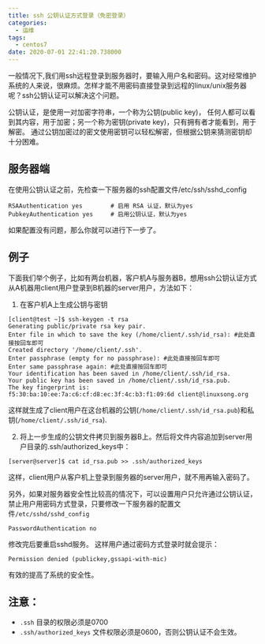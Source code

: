 ```yaml
---
title: ssh 公钥认证方式登录（免密登录）
categories:
  - 运维
tags:
  - centos7
date: 2020-07-01 22:41:20.738000
---
```

一般情况下,我们用ssh远程登录到服务器时，要输入用户名和密码。这对经常维护系统的人来说，很麻烦。怎样才能不用密码直接登录到远程的linux/unix服务器呢？ssh公钥认证可以解决这个问题。

公钥认证，是使用一对加密字符串，一个称为公钥(public key)， 任何人都可以看到其内容，用于加密；另一个称为密钥(private key)，只有拥有者才能看到，用于解密。 通过公钥加密过的密文使用密钥可以轻松解密，但根据公钥来猜测密钥却十分困难。

## 服务器端
在使用公钥认证之前，先检查一下服务器的ssh配置文件/etc/ssh/sshd_config

```
RSAAuthentication yes        # 启用 RSA 认证，默认为yes
PubkeyAuthentication yes     # 启用公钥认证，默认为yes
```

如果配置没有问题，那么你就可以进行下一步了。

## 例子
下面我们举个例子，比如有两台机器，客户机A与服务器B，想用ssh公钥认证方式从A机器用client用户登录到B机器的server用户，方法如下：

1. 在客户机A上生成公钥与密钥

```
[client@test ~]$ ssh-keygen -t rsa
Generating public/private rsa key pair.
Enter file in which to save the key (/home/client/.ssh/id_rsa): #此处直接按回车即可
Created directory '/home/client/.ssh'.
Enter passphrase (empty for no passphrase): #此处直接按回车即可
Enter same passphrase again: #此处直接按回车即可
Your identification has been saved in /home/client/.ssh/id_rsa.
Your public key has been saved in /home/client/.ssh/id_rsa.pub.
The key fingerprint is:
f5:30:ba:10:ee:7a:c6:cf:d8:ec:3f:4c:b3:f1:09:6d client@linuxsong.org

```
这样就生成了client用户在这台机器的公钥(`/home/client/.ssh/id_rsa.pub`)和私钥(`/home/client/.ssh/id_rsa`).


2. 将上一步生成的公钥文件拷贝到服务器B上。然后将文件内容追加到server用户目录的.ssh/authorized_keys中：

```
[server@server]$ cat id_rsa.pub >> .ssh/authorized_keys
```

这样，client用户从客户机上登录到服务器的server用户，就不用再输入密码了。

另外，如果对服务器安全性比较高的情况下，可以设置用户只允许通过公钥认证，禁止用户用密码方式登录，只要修改一下服务器的配置文件`/etc/sshd/sshd_config`

```
PasswordAuthentication no
```

修改完后要重启sshd服务。
这样用户通过密码方式登录时就会提示：
```
Permission denied (publickey,gssapi-with-mic)
```

有效的提高了系统的安全性。

## 注意：
- `.ssh` 目录的权限必须是0700
- `.ssh/authorized_keys` 文件权限必须是0600，否则公钥认证不会生效。